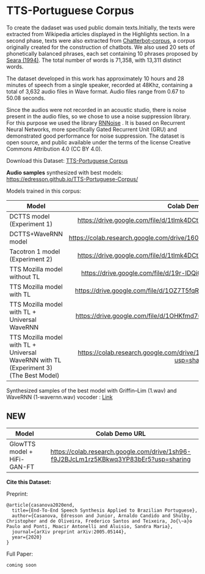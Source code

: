 # TTS-Portuguese Corpus
To create the dadaset was used public domain texts.Initially, the texts were extracted from Wikipedia articles displayed in the Highlights section. In a second phase, texts were also extracted from  [Chatterbot-corpus](https://github.com/gunthercox/chatterbot-corpus/tree/master/chatterbot\_corpus/data/portuguese), a corpus originally created for the construction of chatbots. We also used 20 sets of phonetically balanced phrases, each set containing 10 phrases proposed by [Seara (1994)](https://repositorio.ufsc.br/bitstream/handle/123456789/112119/98594.pdf?sequence=1). The total number of words is 71,358, with 13,311 distinct words.

The dataset developed in this work has approximately 10 hours and 28 minutes of speech from a single speaker, recorded at 48Khz, containing a total of 3,632 audio files in Wave format. Audio files range from 0.67 to 50.08 seconds.

Since the audios were not recorded in an acoustic studio, there is noise present in the audio files, so we chose to use a noise suppression library. For this purpose we used the library [RNNoise](https://github.com/xiph/rnnoise) . It is based on Recurrent Neural Networks, more specifically Gated Recurrent Unit (GRU)  and demonstrated good performance for noise suppression. The dataset is open source, and public available under the terms of the license Creative Commons Attribution 4.0 (CC BY 4.0).

Download this Dataset: [TTS-Portuguese Corpus](https://drive.google.com/file/d/19Wx6b-Wq49EJ9qVrH01J5aWok0GzIn13/view?usp=sharing)

**Audio samples** synthesized with best models: https://edresson.github.io/TTS-Portuguese-Corpus/

Models trained in this corpus:

| Model       |Colab Demo URL |
| ------------- |:------:|
| DCTTS model (Experiment 1) | https://drive.google.com/file/d/1tlmk4DCtYgvUUcJgOPHXPw9o2ysnbVbg/view  |
| DCTTS+WaveRNN model  | https://colab.research.google.com/drive/160GFTlTUWBx8UiC_mzAy4HdBO2XU8Rn5 |
| Tacotron 1 model  (Experiment 2) | https://drive.google.com/file/d/1tlmk4DCtYgvUUcJgOPHXPw9o2ysnbVbg/view  |
| TTS Mozilla model without  TL    | https://drive.google.com/file/d/19r-IDQiG1FmcmSOlIStGl6u_H3kFJQKk/view  |
| TTS Mozilla model with TL  | https://drive.google.com/file/d/1OZ7T5fqR-QPyN5O6HFetkOeHNCKbdGsA/view  |
| TTS Mozilla model with TL + Universal WaveRNN  | https://drive.google.com/file/d/1OHKfmd7uqJ7FyMYkKBFCyT0sXkLm21zv/view |
|TTS Mozilla model with TL + Universal WaveRNN with TL (Experiment 3) (The Best Model) |https://colab.research.google.com/drive/1b5Yo0sghajCrjftolN0LbArZzar7fd01?usp=sharing |

Synthesized samples of the best model with Griffin–Lim (1.wav) and WaveRNN (1-wavernn.wav) vocoder : [Link](https://soundcloud.com/user-797601460/sets/tts-mozilla-trained-in-tts-portuguese-corpus-with-wavernn-and-griffinlim-vocoders)



## NEW

| Model       |Colab Demo URL |
| ------------- |:------:|
|GlowTTS model + HiFi-GAN-FT |https://colab.research.google.com/drive/1sh96-f9J2BJcLm1rz5KBkwq3YP83bEr5?usp=sharing  |


**Cite this Dataset:**

Preprint:

```
@article{casanova2020end,
  title={End-To-End Speech Synthesis Applied to Brazilian Portuguese},
  author={Casanova, Edresson and Junior, Arnaldo Candido and Shulby, Christopher and de Oliveira, Frederico Santos and Teixeira, Jo{\~a}o Paulo and Ponti, Moacir Antonelli and Aluisio, Sandra Maria},
  journal={arXiv preprint arXiv:2005.05144},
  year={2020}
}

```

Full Paper:
```
coming soon
```
